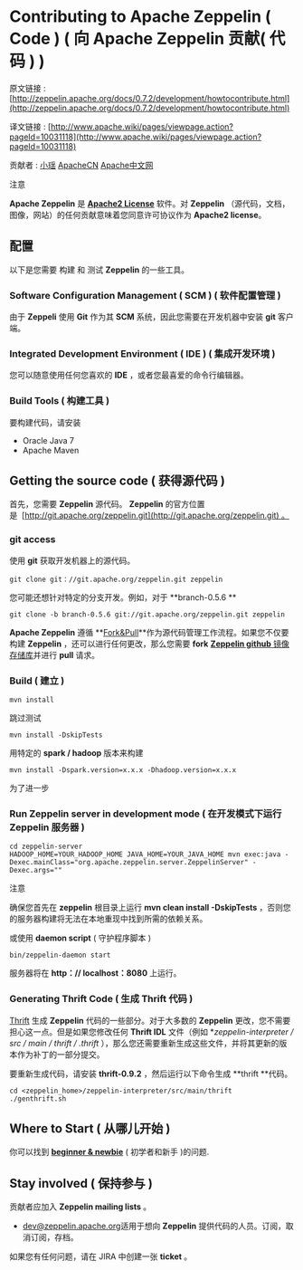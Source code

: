 # Contributing to Apache Zeppelin ( Code ) ( 向 Apache Zeppelin 贡献( 代码 ) )

原文链接 : [http://zeppelin.apache.org/docs/0.7.2/development/howtocontribute.html](http://zeppelin.apache.org/docs/0.7.2/development/howtocontribute.html)

译文链接 : [http://www.apache.wiki/pages/viewpage.action?pageId=10031118](http://www.apache.wiki/pages/viewpage.action?pageId=10031118)

贡献者 : [小瑶](/display/~chenyao) [ApacheCN](/display/~apachecn) [Apache中文网](/display/~apachechina)

注意

**Apache Zeppelin** 是 **[Apache2 License](http://www.apache.org/licenses/LICENSE-2.0.html)** 软件。对 **Zeppelin** （源代码，文档，图像，网站）的任何贡献意味着您同意许可协议作为 **Apache2 license**。

## 配置

以下是您需要 构建 和 测试 **Zeppelin** 的一些工具。

### Software Configuration Management ( SCM ) ( 软件配置管理 )

由于 **Zeppeli** 使用 **Git** 作为其 **SCM** 系统，因此您需要在开发机器中安装 **git** 客户端。

### Integrated Development Environment ( IDE ) ( 集成开发环境 )

您可以随意使用任何您喜欢的 **IDE** ，或者您最喜爱的命令行编辑器。

### Build Tools ( 构建工具 )

要构建代码，请安装

*   Oracle Java 7
*   Apache Maven

## Getting the source code ( 获得源代码 )

首先，您需要 **Zeppelin** 源代码。 **Zeppelin** 的官方位置是  [http://git.apache.org/zeppelin.git](http://git.apache.org/zeppelin.git) 。

### git access

使用 **git** 获取开发机器上的源代码。

```
git clone git：//git.apache.org/zeppelin.git zeppelin
```

您可能还想针对特定的分支开发。例如，对于 **branch-0.5.6 **

```
git clone -b branch-0.5.6 git://git.apache.org/zeppelin.git zeppelin
```

**Apache Zeppelin** 遵循 **[Fork&Pull](https://github.com/sevntu-checkstyle/sevntu.checkstyle/wiki/Development-workflow-with-Git:-Fork,-Branching,-Commits,-and-Pull-Request)**作为源代码管理工作流程。如果您不仅要构建 **Zeppelin** ，还可以进行任何更改，那么您需要 **fork** [**Zeppelin github** 镜像存储库](https://github.com/apache/zeppelin)并进行 **pull** 请求。

### Build ( 建立 )

```
mvn install
```

跳过测试

```
mvn install -DskipTests
```

用特定的 **spark / hadoop** 版本来构建

```
mvn install -Dspark.version=x.x.x -Dhadoop.version=x.x.x
```

为了进一步

### Run Zeppelin server in development mode ( 在开发模式下运行 Zeppelin 服务器 )

```
cd zeppelin-server
HADOOP_HOME=YOUR_HADOOP_HOME JAVA_HOME=YOUR_JAVA_HOME mvn exec:java -Dexec.mainClass="org.apache.zeppelin.server.ZeppelinServer" -Dexec.args=""
```

注意

确保您首先在 **zeppelin** 根目录上运行 **mvn clean install -DskipTests** ，否则您的服务器构建将无法在本地重现中找到所需的依赖关系。

或使用 **daemon script** ( 守护程序脚本 )

```
bin/zeppelin-daemon start
```

服务器将在 **http：// localhost：8080** 上运行。

### Generating Thrift Code ( 生成 Thrift 代码 )

[Thrift](http://thrift.apache.org/) 生成 **Zeppelin** 代码的一些部分。对于大多数的 **Zeppelin** 更改，您不需要担心这一点。但是如果您修改任何 **Thrift IDL** 文件（例如 **zeppelin-interpreter / src / main / thrift / *.thrift** ），那么您还需要重新生成这些文件，并将其更新的版本作为补丁的一部分提交。

要重新生成代码，请安装 **thrift-0.9.2** ，然后运行以下命令生成 **thrift **代码。

```
cd <zeppelin_home>/zeppelin-interpreter/src/main/thrift
./genthrift.sh
```

## Where to Start ( 从哪儿开始 )

你可以找到 **[beginner & newbie](https://issues.apache.org/jira/browse/ZEPPELIN-981?jql=project%20%3D%20ZEPPELIN%20AND%20labels%20in%20(beginner%2C%20newbie))** ( 初学者和新手 )的问题.

## Stay involved ( 保持参与 )

贡献者应加入 **Zeppelin mailing lists** 。

*   [dev@zeppelin.apache.org](mailto:dev@zeppelin.apache.org)适用于想向 **Zeppelin** 提供代码的人员。订阅，取消订阅，存档。

如果您有任何问题，请在 JIRA 中创建一张 **ticket** 。